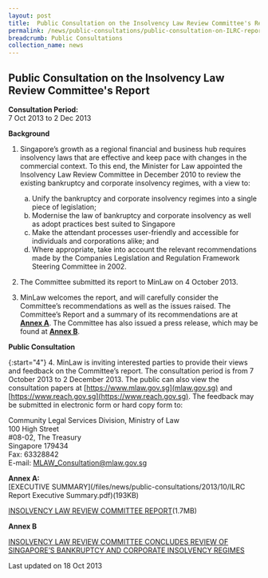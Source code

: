 ```yaml
---
layout: post
title:  Public Consultation on the Insolvency Law Review Committee's Report
permalink: /news/public-consultations/public-consultation-on-ILRC-report
breadcrumb: Public Consultations
collection_name: news
---
```


Public Consultation on the Insolvency Law Review Committee's Report
---

**Consultation Period:**  
7 Oct 2013 to 2 Dec 2013

**Background**


1. Singapore’s growth as a regional financial and business hub requires insolvency laws that are effective and keep pace with changes in the commercial context.  To this end, the Minister for Law appointed the Insolvency Law Review Committee in December 2010 to review the existing bankruptcy and corporate insolvency regimes, with a view to:
    <ol style="list-style-type:lower-alpha">
        <li>Unify the bankruptcy and corporate insolvency regimes into a single piece of legislation;</li>
        <li>Modernise the law of bankruptcy and corporate insolvency as well as adopt practices best suited to Singapore
        </li>
        <li> Make the attendant processes user-friendly and accessible for individuals and corporations alike; and</li>
        <li>Where appropriate, take into account the relevant recommendations made by the Companies Legislation and Regulation Framework Steering Committee in 2002.
        </li>
    </ol>

2. The Committee submitted its report to MinLaw on 4 October 2013. 

3. MinLaw welcomes the report, and will carefully consider the Committee’s recommendations as well as the issues raised.  The Committee’s Report and a summary of its recommendations are at **<u>Annex A</u>**.  The Committee has also issued a press release, which may be found at **<u>Annex B</u>**.

**Public Consultation**

{:start="4"}
4.  MinLaw is inviting interested parties to provide their views and feedback on the Committee’s report.  The consultation period is from 7 October 2013 to 2 December 2013.  The public can also view the consultation papers at [https://www.mlaw.gov.sg](mlaw.gov.sg) and [https://www.reach.gov.sg](https://www.reach.gov.sg). The feedback may be submitted in electronic form or hard copy form to:

<p class="address-centered">
    Community Legal Services Division, Ministry of Law<br>
    100 High Street<br>
    #08-02, The Treasury<br>
    Singapore 179434<br>
    Fax: 63328842<br>
    E-mail: <a href="mailto:MLAW_Consultation@mlaw.gov.sg">MLAW_Consultation@mlaw.gov.sg</a>
</p>

**Annex A:**    
[EXECUTIVE SUMMARY](/files/news/public-consultations/2013/10/ILRC Report Executive Summary.pdf)(193KB)

[INSOLVENCY LAW REVIEW COMMITTEE REPORT](/files/news/public-consultations/2013/10/RevisedReportoftheInsolvencyLawReviewCommittee.pdf)(1.7MB)

**Annex B**

[INSOLVENCY LAW REVIEW COMMITTEE CONCLUDES REVIEW OF SINGAPORE’S BANKRUPTCY AND CORPORATE INSOLVENCY REGIMES](#)

<p class="right-side-updated">Last updated on 18 Oct 2013</p>
